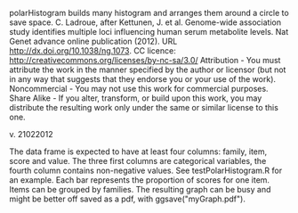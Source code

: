 polarHistogram builds many  histogram and arranges them around a circle to save space.
C. Ladroue, after Kettunen, J. et al. Genome-wide association study identifies multiple loci influencing human serum metabolite levels. Nat Genet advance online publication (2012). URL http://dx.doi.org/10.1038/ng.1073.
CC licence: http://creativecommons.org/licenses/by-nc-sa/3.0/ 
Attribution - You must attribute the work in the manner specified by the author or licensor (but not in any way that suggests that they endorse you or your use of the work).
Noncommercial - You may not use this work for commercial purposes.
Share Alike - If you alter, transform, or build upon this work, you may distribute the resulting work only under the same or similar license to this one. 

v. 21022012

The data frame is expected to have at least four columns: family, item, score and value. 
The three first columns are categorical variables, the fourth column contains non-negative values.
See testPolarHistogram.R for an example.
Each bar represents the proportion of scores for one item. Items can be grouped by families.
The resulting graph can be busy and might be better off saved as a pdf, with ggsave("myGraph.pdf").
